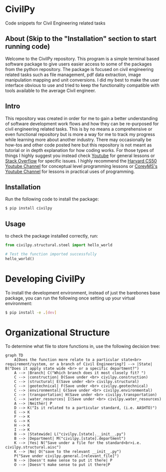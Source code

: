 # CivilPy

Code snippets for Civil Engineering related tasks

## About (Skip to the "Installation" section to start running code)

Welcome to the CivilPy repository.  This program is a simple terminal based software package to give users easier access
to some of the packages from the python repository.  The package is focused on civil engineering related tasks such as 
file management, pdf data extraction, image manipulation mapping and unit conversions.  I did my best to make the user 
interface obvious to use and tried to keep the functionality compatible with tools available to the average Civil 
engineer.

## Intro

This repository was created in order for me to gain a better understanding of software development work flows and how they can be
re-purposed for civil engineering related tasks.  This is by no means a comprehensive or even functional repository but 
is more a way for me to track my progress while learning more about another industry.  There may occasionally be how-tos
and other code posted here but this repository is not meant as tutorial or in depth explanation for how coding works. 
For those types of things I highly suggest you instead check <a href=https://www.youtube.com/>Youtube</a> for general 
lessons or <a href=https://stackoverflow.com/>Stack Overflow</a> for specific issues.  I highly recommend the 
<a href=https://www.youtube.com/user/cs50tv>Harvard CS50 Youtube Channel</a> for conceptual level programming lessons or
<a href=https://www.youtube.com/user/schafer5>CoreyMS's Youtube Channel</a> for lessons in practical uses of 
programming. 

## Installation

Run the following code to install the package:

```bash
$ pip install civilpy
```

## Usage

to check the package installed correctly, run:

```python
from civilpy.structural.steel import hello_world

# Test the function imported successfully
hello_world()
```

# Developing CivilPy

To install the development environment, instead of just the barebones base package,
you can run the following once setting up your virtual environment:

```bash
$ pip install -e .[dev]
```

# Organizational Structure

To determine what file to store functions in, use the following decision
tree:

<div class="center">

```mermaid
graph TD
    A[Does the function more relate to a particular state<br> requirement/system, or a branch of Civil Engineering?] --> |State| B("Does it apply state wide <br> or a specific department?")
    A --> |Branch| C("Which branch does it most closely fit? ")
    C --> |construction| D(Save under <br> civilpy.construction)
    C --> |structural| E(Save under <br> civilpy.structural)
    C --> |geotechnical| F(Save under <br> civilpy.geotechnical)
    C --> |environmental| G(Save under <br> civilpy.environmental)
    C --> |transportation| H(Save under <br> civilpy.transportation)
    C --> |water_resources| I(Save under <br> civilpy.water_resources)
    A --> |Neither| P
    D --> K("Is it related to a particular standard, (i.e. AASHTO)")
    E --> K
    F --> K
    G --> K
    H --> K
    I --> K
    B --> |Statewide| L("civilpy.[state].__init__.py")
    B --> |Department| M("civilpy.[state].department")
    K --> |Yes| N("Save under a file for the standard<br>i.e. civilpy.structural.aisc")
    K --> |No| O("save to the relevant __init__.py")
    P("Save under civilpy.general.[relevant_file]")
    N --> |Doesn't make sense to put it there| P
    O --> |Doesn't make sense to put it there|P
```
</div>